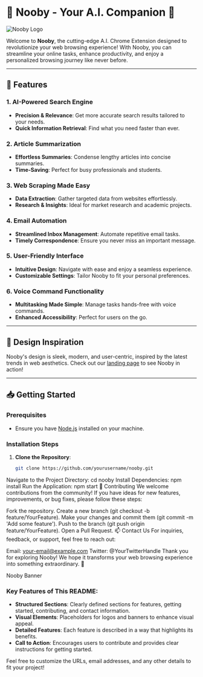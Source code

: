 # 🌟 Nooby - Your A.I. Companion 🌟

![Nooby Logo](https://your-logo-url.com/logo.png) <!-- Replace with your logo URL -->

Welcome to **Nooby**, the cutting-edge A.I. Chrome Extension designed to revolutionize your web browsing experience! With Nooby, you can streamline your online tasks, enhance productivity, and enjoy a personalized browsing journey like never before.

---

## 🚀 Features

### 1. **AI-Powered Search Engine**
   - **Precision & Relevance**: Get more accurate search results tailored to your needs.
   - **Quick Information Retrieval**: Find what you need faster than ever.

### 2. **Article Summarization**
   - **Effortless Summaries**: Condense lengthy articles into concise summaries.
   - **Time-Saving**: Perfect for busy professionals and students.

### 3. **Web Scraping Made Easy**
   - **Data Extraction**: Gather targeted data from websites effortlessly.
   - **Research & Insights**: Ideal for market research and academic projects.

### 4. **Email Automation**
   - **Streamlined Inbox Management**: Automate repetitive email tasks.
   - **Timely Correspondence**: Ensure you never miss an important message.

### 5. **User-Friendly Interface**
   - **Intuitive Design**: Navigate with ease and enjoy a seamless experience.
   - **Customizable Settings**: Tailor Nooby to fit your personal preferences.

### 6. **Voice Command Functionality**
   - **Multitasking Made Simple**: Manage tasks hands-free with voice commands.
   - **Enhanced Accessibility**: Perfect for users on the go.

---

## 🎨 Design Inspiration

Nooby's design is sleek, modern, and user-centric, inspired by the latest trends in web aesthetics. Check out our [landing page](http://nooby.vercel.app/) to see Nooby in action!

---

## 📥 Getting Started

### Prerequisites
- Ensure you have [Node.js](https://nodejs.org/) installed on your machine.

### Installation Steps
1. **Clone the Repository**:
   ```bash
   git clone https://github.com/yourusername/nooby.git
Navigate to the Project Directory:
cd nooby
Install Dependencies:
npm install
Run the Application:
npm start
🤝 Contributing
We welcome contributions from the community! If you have ideas for new features, improvements, or bug fixes, please follow these steps:

Fork the repository.
Create a new branch (git checkout -b feature/YourFeature).
Make your changes and commit them (git commit -m 'Add some feature').
Push to the branch (git push origin feature/YourFeature).
Open a Pull Request.
📫 Contact Us
For inquiries, feedback, or support, feel free to reach out:

Email: your-email@example.com
Twitter: @YourTwitterHandle
Thank you for exploring Nooby! We hope it transforms your web browsing experience into something extraordinary. 🌈

Nooby Banner<!-- Replace with your banner URL -->


### Key Features of This README:
- **Structured Sections**: Clearly defined sections for features, getting started, contributing, and contact information.
- **Visual Elements**: Placeholders for logos and banners to enhance visual appeal.
- **Detailed Features**: Each feature is described in a way that highlights its benefits.
- **Call to Action**: Encourages users to contribute and provides clear instructions for getting started.

Feel free to customize the URLs, email addresses, and any other details to fit your project!
